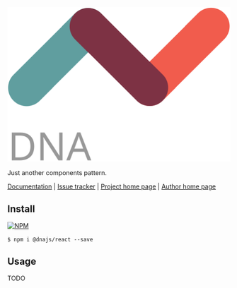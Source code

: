[![Logo](https://raw.githubusercontent.com/Chialab/dna/next/logo.svg)](http://dna.chialab.io)

Just another components pattern.

[Documentation](http://dna.chialab.io/docs) | [Issue tracker](https://github.com/Chialab/dna/issues) | [Project home page](http://dna.chialab.io) | [Author home page](http://www.chialab.com)

## Install

[![NPM](https://img.shields.io/npm/v/@dnajs/react.svg)](https://www.npmjs.com/package/@dnajs/react)
```
$ npm i @dnajs/react --save
```

## Usage

TODO
